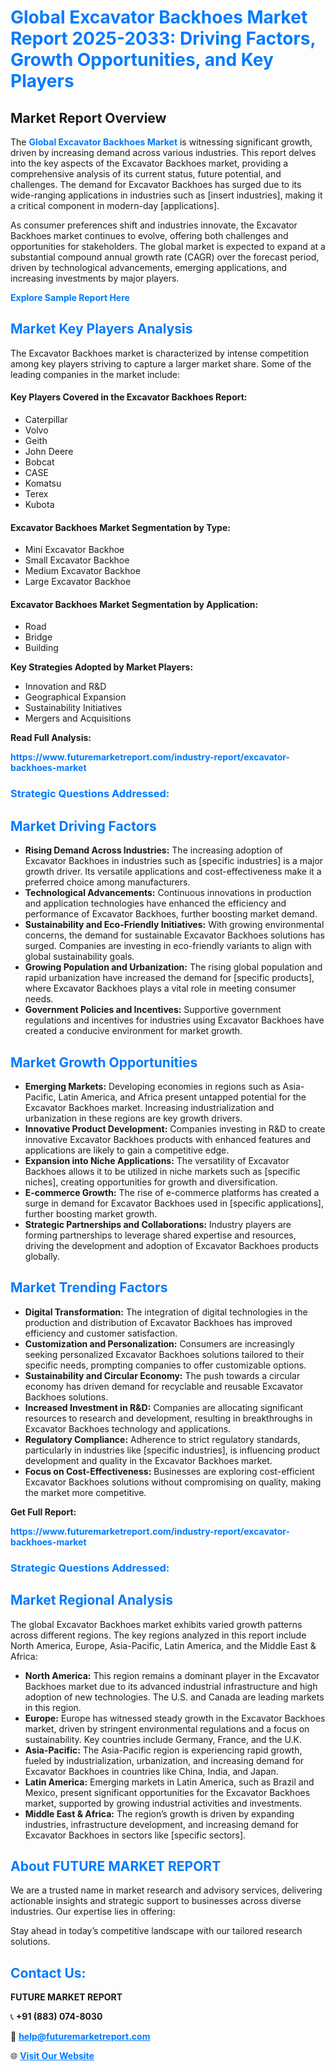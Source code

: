 <h1 style="color: #007BFF;">Global Excavator Backhoes Market Report 2025-2033: Driving Factors, Growth Opportunities, and Key Players</h1>

<section id="overview">
<h2>Market Report Overview</h2>
<p>The <a href="https://www.futuremarketreport.com/industry-report/excavator-backhoes-market" style="color: #007BFF; text-decoration: none;"><strong>Global Excavator Backhoes Market</strong></a> is witnessing significant growth, driven by increasing demand across various industries. This report delves into the key aspects of the Excavator Backhoes market, providing a comprehensive analysis of its current status, future potential, and challenges. The demand for Excavator Backhoes has surged due to its wide-ranging applications in industries such as [insert industries], making it a critical component in modern-day [applications].</p>
<p>As consumer preferences shift and industries innovate, the Excavator Backhoes market continues to evolve, offering both challenges and opportunities for stakeholders. The global market is expected to expand at a substantial compound annual growth rate (CAGR) over the forecast period, driven by technological advancements, emerging applications, and increasing investments by major players.</p>
</section>

<section id="overview">
<p><a href="https://www.futuremarketreport.com/request-sample/reportId=102661" style="color: #007BFF; text-decoration: none;"><strong>Explore Sample Report Here</strong></a></p>
</section>

<section id="key-players">
<h2 style="color: #007BFF;">Market Key Players Analysis</h2>
<p>The Excavator Backhoes market is characterized by intense competition among key players striving to capture a larger market share. Some of the leading companies in the market include:</p>
<h4>Key Players Covered in the Excavator Backhoes Report:</h4>
<ul><li>Caterpillar</li><li>Volvo</li><li>Geith</li><li>John Deere</li><li>Bobcat</li><li>CASE</li><li>Komatsu</li><li>Terex</li><li>Kubota</li></ul>
<h4>Excavator Backhoes Market Segmentation by Type:</h4>
<ul><li>Mini Excavator Backhoe</li><li>Small Excavator Backhoe</li><li>Medium Excavator Backhoe</li><li>Large Excavator Backhoe</li></ul>

<h4>Excavator Backhoes Market Segmentation by Application:</h4>
<ul><li>Road</li><li>Bridge</li><li>Building</li></ul>
<p><strong>Key Strategies Adopted by Market Players:</strong></p>
<ul>
<li>Innovation and R&D</li>
<li>Geographical Expansion</li>
<li>Sustainability Initiatives</li>
<li>Mergers and Acquisitions</li>
</ul>
</section>

<section>
<p><strong>Read Full Analysis: </strong></p><a href="https://www.futuremarketreport.com/industry-report/excavator-backhoes-market" style="color: #007BFF; text-decoration: none;"><strong>https://www.futuremarketreport.com/industry-report/excavator-backhoes-market</strong></a>
<h3 style="color: #007BFF;">Strategic Questions Addressed:</h3>
</section>

<section id="driving-factors">
<h2 style="color: #007BFF;">Market Driving Factors</h2>
<ul>
<li><strong>Rising Demand Across Industries:</strong> The increasing adoption of Excavator Backhoes in industries such as [specific industries] is a major growth driver. Its versatile applications and cost-effectiveness make it a preferred choice among manufacturers.</li>
<li><strong>Technological Advancements:</strong> Continuous innovations in production and application technologies have enhanced the efficiency and performance of Excavator Backhoes, further boosting market demand.</li>
<li><strong>Sustainability and Eco-Friendly Initiatives:</strong> With growing environmental concerns, the demand for sustainable Excavator Backhoes solutions has surged. Companies are investing in eco-friendly variants to align with global sustainability goals.</li>
<li><strong>Growing Population and Urbanization:</strong> The rising global population and rapid urbanization have increased the demand for [specific products], where Excavator Backhoes plays a vital role in meeting consumer needs.</li>
<li><strong>Government Policies and Incentives:</strong> Supportive government regulations and incentives for industries using Excavator Backhoes have created a conducive environment for market growth.</li>
</ul>
</section>

<section id="growth-opportunities">
<h2 style="color: #007BFF;">Market Growth Opportunities</h2>
<ul>
<li><strong>Emerging Markets:</strong> Developing economies in regions such as Asia-Pacific, Latin America, and Africa present untapped potential for the Excavator Backhoes market. Increasing industrialization and urbanization in these regions are key growth drivers.</li>
<li><strong>Innovative Product Development:</strong> Companies investing in R&D to create innovative Excavator Backhoes products with enhanced features and applications are likely to gain a competitive edge.</li>
<li><strong>Expansion into Niche Applications:</strong> The versatility of Excavator Backhoes allows it to be utilized in niche markets such as [specific niches], creating opportunities for growth and diversification.</li>
<li><strong>E-commerce Growth:</strong> The rise of e-commerce platforms has created a surge in demand for Excavator Backhoes used in [specific applications], further boosting market growth.</li>
<li><strong>Strategic Partnerships and Collaborations:</strong> Industry players are forming partnerships to leverage shared expertise and resources, driving the development and adoption of Excavator Backhoes products globally.</li>
</ul>
</section>

<section id="trending-factors">
<h2 style="color: #007BFF;">Market Trending Factors</h2>
<ul>
<li><strong>Digital Transformation:</strong> The integration of digital technologies in the production and distribution of Excavator Backhoes has improved efficiency and customer satisfaction.</li>
<li><strong>Customization and Personalization:</strong> Consumers are increasingly seeking personalized Excavator Backhoes solutions tailored to their specific needs, prompting companies to offer customizable options.</li>
<li><strong>Sustainability and Circular Economy:</strong> The push towards a circular economy has driven demand for recyclable and reusable Excavator Backhoes solutions.</li>
<li><strong>Increased Investment in R&D:</strong> Companies are allocating significant resources to research and development, resulting in breakthroughs in Excavator Backhoes technology and applications.</li>
<li><strong>Regulatory Compliance:</strong> Adherence to strict regulatory standards, particularly in industries like [specific industries], is influencing product development and quality in the Excavator Backhoes market.</li>
<li><strong>Focus on Cost-Effectiveness:</strong> Businesses are exploring cost-efficient Excavator Backhoes solutions without compromising on quality, making the market more competitive.</li>
</ul>
</section>

<section>
<p><strong>Get Full Report: </strong></p><a href="https://www.futuremarketreport.com/industry-report/excavator-backhoes-market" style="color: #007BFF; text-decoration: none;"><strong>https://www.futuremarketreport.com/industry-report/excavator-backhoes-market</strong></a>
<h3 style="color: #007BFF;">Strategic Questions Addressed:</h3>
</section>


<section id="regional-analysis">
<h2 style="color: #007BFF;">Market Regional Analysis</h2>
<p>The global Excavator Backhoes market exhibits varied growth patterns across different regions. The key regions analyzed in this report include North America, Europe, Asia-Pacific, Latin America, and the Middle East & Africa:</p>
<ul>
<li><strong>North America:</strong> This region remains a dominant player in the Excavator Backhoes market due to its advanced industrial infrastructure and high adoption of new technologies. The U.S. and Canada are leading markets in this region.</li>
<li><strong>Europe:</strong> Europe has witnessed steady growth in the Excavator Backhoes market, driven by stringent environmental regulations and a focus on sustainability. Key countries include Germany, France, and the U.K.</li>
<li><strong>Asia-Pacific:</strong> The Asia-Pacific region is experiencing rapid growth, fueled by industrialization, urbanization, and increasing demand for Excavator Backhoes in countries like China, India, and Japan.</li>
<li><strong>Latin America:</strong> Emerging markets in Latin America, such as Brazil and Mexico, present significant opportunities for the Excavator Backhoes market, supported by growing industrial activities and investments.</li>
<li><strong>Middle East & Africa:</strong> The region’s growth is driven by expanding industries, infrastructure development, and increasing demand for Excavator Backhoes in sectors like [specific sectors].</li>
</ul>
</section>

<footer>
<h2 style="color: #007BFF;">About FUTURE MARKET REPORT</h2>
<p>We are a trusted name in market research and advisory services, delivering actionable insights and strategic support to businesses across diverse industries. Our expertise lies in offering:</p>

<p>Stay ahead in today’s competitive landscape with our tailored research solutions.</p>

<h2 style="color: #007BFF;">Contact Us:</h2>
<p><strong>FUTURE MARKET REPORT</strong></p>
<p>📞 <strong>+91 (883) 074-8030</strong></p>
<p>📧 <strong><a href="mailto:help@futuremarketreport.com" style="color: #007BFF;">help@futuremarketreport.com</a></strong></p>
<p>🌐 <strong><a href="https://www.futuremarketreport.com/" style="color: #007BFF;">Visit Our Website</a></strong></p>
</footer>